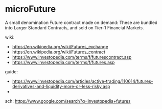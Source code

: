 # microFuture
A small denomination Future contract made on demand: These are bundled into Larger Standard Contracts, and sold on Tier-1 Financial Markets.


wiki:
- https://en.wikipedia.org/wiki/Futures_exchange
- https://en.wikipedia.org/wiki/Futures_contract
- https://www.investopedia.com/terms/f/futurescontract.asp
- https://www.investopedia.com/terms/f/futures.asp

guide:
- https://www.investopedia.com/articles/active-trading/110614/futures-derivatives-and-liquidity-more-or-less-risky.asp
- 

sch: https://www.google.com/search?q=investopedia+futures
